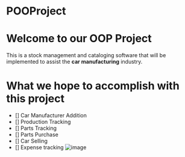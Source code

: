 # POOProject

# Welcome to our OOP Project
This is a stock management and cataloging software that will be implemented to assist the **car manufacturing** industry.

# What we hope to accomplish with this project
- [] Car Manufacturer Addition
- [] Production Tracking
- [] Parts Tracking
- [] Parts Purchase
- [] Car Selling
- [] Expense tracking
![image](https://github.com/joaoson/POOProject/assets/101541460/7128976c-2036-47ff-82a3-af55ef613115)
